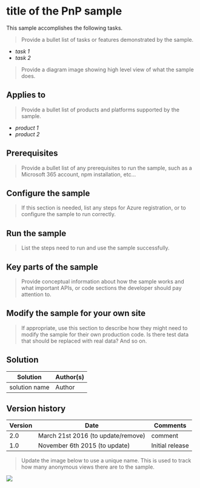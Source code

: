 # title of the PnP sample

This sample accomplishes the following tasks.

> Provide a bullet list of tasks or features demonstrated by the sample.

- *task 1*
- *task 2*

> Provide a diagram image showing high level view of what the sample does.

## Applies to

> Provide a bullet list of products and platforms supported by the sample.

- *product 1*
- *product 2*

## Prerequisites

> Provide a bullet list of any prerequisites to run the sample, such as a Microsoft 365 account, npm installation, etc...

## Configure the sample

> If this section is needed, list any steps for Azure registration, or to configure the sample to run correctly.

## Run the sample

> List the steps need to run and use the sample successfully.

## Key parts of the sample

> Provide conceptual information about how the sample works and what important APIs, or code sections the developer should pay attention to.

## Modify the sample for your own site

> If appropriate, use this section to describe how they might need to modify the sample for their own production code. Is there test data that should be replaced with real data? And so on.

## Solution

Solution | Author(s)
---------|----------
solution name | Author

## Version history

Version  | Date | Comments
---------| -----| --------
2.0  | March 21st 2016 (to update/remove)| comment
1.0  | November 6th 2015 (to update) | Initial release

> Update the image below to use a unique name. This is used to track how many anonymous views there are to the sample.

<img src="https://telemetry.sharepointpnp.com/pnp-officeaddins/samples/name-of-sample" />